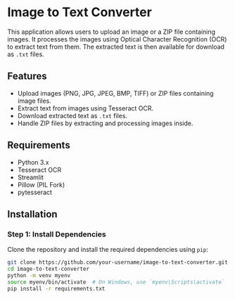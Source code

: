 # Image to Text Converter

This application allows users to upload an image or a ZIP file containing images. It processes the images using Optical Character Recognition (OCR) to extract text from them. The extracted text is then available for download as `.txt` files.

## Features
- Upload images (PNG, JPG, JPEG, BMP, TIFF) or ZIP files containing image files.
- Extract text from images using Tesseract OCR.
- Download extracted text as `.txt` files.
- Handle ZIP files by extracting and processing images inside.

## Requirements
- Python 3.x
- Tesseract OCR
- Streamlit
- Pillow (PIL Fork)
- pytesseract

## Installation

### Step 1: Install Dependencies

Clone the repository and install the required dependencies using `pip`:

```bash
git clone https://github.com/your-username/image-to-text-converter.git
cd image-to-text-converter
python -m venv myenv
source myenv/bin/activate  # On Windows, use `myenv\Scripts\activate`
pip install -r requirements.txt
